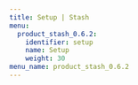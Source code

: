 ```yaml
---
title: Setup | Stash
menu:
  product_stash_0.6.2:
    identifier: setup
    name: Setup
    weight: 30
menu_name: product_stash_0.6.2
---
```

